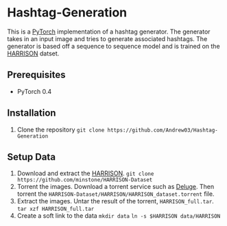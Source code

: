 # Hashtag-Generation

This is a [PyTorch](https://pytorch.org/ "PyTorch") implementation of a hashtag generator. The generator takes in an input image and tries to generate associated hashtags. The generator is based off a sequence to sequence model and is trained on the [HARRISON](https://github.com/minstone/HARRISON-Dataset "HARRISON") datset.

## Prerequisites
* PyTorch 0.4

## Installation
1. Clone the repository
`git clone https://github.com/Andrew03/Hashtag-Generation`

## Setup Data
1. Download and extract the [HARRISON](https://github.com/minstone/HARRISON-Dataset "HARRISON").
`git clone https://github.com/minstone/HARRISON-Dataset`
2. Torrent the images.
Download a torrent service such as [Deluge](https://deluge-torrent.org/ "Deluge"). 
Then torrent the `HARRISON-Dataset/HARRISON/HARRISON_dataset.torrent` file.
3. Extract the images.
Untar the result of the torrent, `HARRISON_full.tar`.
`tar xzf HARRISON_full.tar`
4. Create a soft link to the data 
`mkdir data`
`ln -s $HARRISON data/HARRISON`
